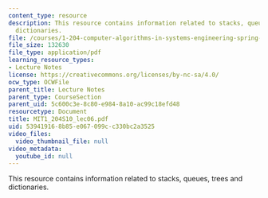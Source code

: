 ```yaml
---
content_type: resource
description: This resource contains information related to stacks, queues, trees and
  dictionaries.
file: /courses/1-204-computer-algorithms-in-systems-engineering-spring-2010/539419168b85e067099cc330bc2a3525_MIT1_204S10_lec06.pdf
file_size: 132630
file_type: application/pdf
learning_resource_types:
- Lecture Notes
license: https://creativecommons.org/licenses/by-nc-sa/4.0/
ocw_type: OCWFile
parent_title: Lecture Notes
parent_type: CourseSection
parent_uid: 5c600c3e-8c80-e984-8a10-ac99c18efd48
resourcetype: Document
title: MIT1_204S10_lec06.pdf
uid: 53941916-8b85-e067-099c-c330bc2a3525
video_files:
  video_thumbnail_file: null
video_metadata:
  youtube_id: null
---
```

This resource contains information related to stacks, queues, trees and dictionaries.